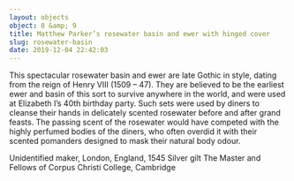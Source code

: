 ```yaml
---
layout: objects
object: 8 &amp; 9
title: Matthew Parker’s rosewater basin and ewer with hinged cover
slug: rosewater-basin
date: 2019-12-04 22:42:03
---
```

This spectacular rosewater basin and ewer are late Gothic in style, dating from the reign of Henry VIII (1509 – 47). They are believed to be the earliest ewer and basin of this sort to survive anywhere in the world, and were used at Elizabeth I’s 40th birthday party.  Such sets were used by diners to cleanse their  hands in delicately scented rosewater before and after grand feasts. The passing scent of the rosewater would have competed with the highly perfumed bodies of the diners, who often overdid it with their scented pomanders designed to mask their natural body odour.  

Unidentified maker, London, England, 1545 Silver gilt  The Master and Fellows of Corpus Christi College, Cambridge
